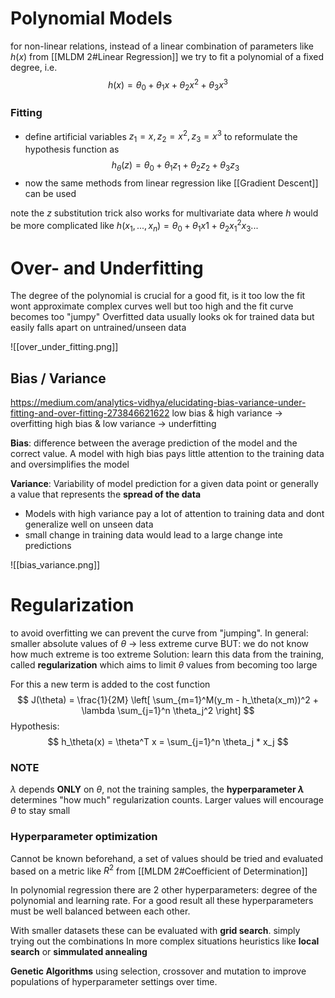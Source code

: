 
# Polynomial Models

for non-linear relations, instead of a linear combination of parameters like $h(x)$ from [[MLDM 2#Linear Regression]] we try to fit a polynomial of a fixed degree, i.e.
$$
h(x) =  \theta_0 + \theta_1 x + \theta_2 x^2 + \theta_3 x^3
$$


### Fitting

- define artificial variables $z_1 = x, z_2 = x^2, z_3 = x^3$ to reformulate the hypothesis function as
$$
h_{\theta}(z) =  \theta_0 + \theta_1 z_1 + \theta_2 z_2 + \theta_3 z_3
$$
- now the same methods from linear regression like [[Gradient Descent]] can be used


note the $z$ substitution trick also works for multivariate data where $h$ would be more complicated like $h(x_1, ...,x_n) = \theta_0 +  \theta_1 x1 + \theta_2 x_1^2 x_3 ...$ 





# Over- and Underfitting

The degree of the polynomial is crucial for a good fit, is it too low the fit wont approximate complex curves well but too high and the fit curve becomes too "jumpy"
Overfitted data usually looks ok for trained data but easily falls apart on untrained/unseen data

![[over_under_fitting.png]]


## Bias / Variance

https://medium.com/analytics-vidhya/elucidating-bias-variance-under-fitting-and-over-fitting-273846621622
low bias & high variance -> overfitting
high bias & low variance -> underfitting

**Bias**: difference between the average prediction of the model and the correct value.
	A model with high bias pays little attention to the training data and oversimplifies the model

**Variance**: Variability of model prediction for a given data point or generally a value that represents the **spread of the data** 
- Models with high variance pay a lot of attention to training data and dont generalize well on unseen data
- small change in training data would lead to a large change inte predictions

![[bias_variance.png]]




# Regularization

to avoid overfitting we can prevent the curve from "jumping". 
In general: smaller absolute values of $\theta$ -> less extreme curve
	BUT: we do not know how much extreme is too extreme
Solution: learn this data from the training, called **regularization** which aims to limit $\theta$ values from becoming too large

For this a new term is added to the cost function
$$
J(\theta) = \frac{1}{2M} \left[ \sum_{m=1}^M(y_m - h_\theta(x_m))^2 + \lambda \sum_{j=1}^n \theta_j^2 \right]
$$
Hypothesis:
$$
h_\theta(x) = \theta^T x = \sum_{j=1}^n \theta_j * x_j
$$

### NOTE
$\lambda$ depends **ONLY** on $\theta$, not the training samples, the **hyperparameter $\lambda$** determines "how much" regularization counts. Larger values will encourage $\theta$ to stay small


### Hyperparameter optimization

Cannot be known beforehand, a set of values should be tried and evaluated based on a metric like $R^2$ from [[MLDM 2#Coefficient of Determination]]

In polynomial regression there are 2 other hyperparameters: degree of the polynomial and learning rate.
For a good result all these hyperparameters must be well balanced between each other.

With smaller datasets these can be evaluated with **grid search**. simply trying out the combinations
In more complex situations heuristics like **local search** or **simmulated annealing**

**Genetic Algorithms** using selection, crossover and mutation to improve populations of hyperparameter settings over time.